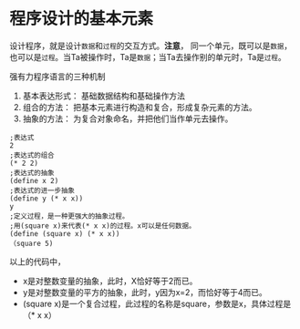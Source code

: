 # 程序设计的基本元素

设计程序，就是设计`数据`和`过程`的交互方式。**注意**， 同一个单元，既可以是`数据`，也可以是`过程`。当Ta被操作时，Ta是`数据`；当Ta去操作别的单元时，Ta是`过程`。

强有力程序语言的三种机制
1. 基本表达形式： 基础数据结构和基础操作方法
1. 组合的方法： 把基本元素进行构造和复合，形成复杂元素的方法。
1. 抽象的方法： 为复合对象命名，并把他们当作单元去操作。


```racket
;表达式
2
;表达式的组合
(* 2 2)
;表达式的抽象
(define x 2)
;表达式的进一步抽象
(define y (* x x))
y
;定义过程，是一种更强大的抽象过程。
;用(square x)来代表(* x x)的过程。x可以是任何数据。
(define (square x) (* x x))
（square 5)
```
以上的代码中，
- x是对整数变量的抽象，此时，X恰好等于2而已。
- y是对整数变量的平方的抽象，此时，y因为x=2，而恰好等于4而已。
- (square x)是一个复合过程，此过程的名称是square，参数是x，具体过程是（* x x）

